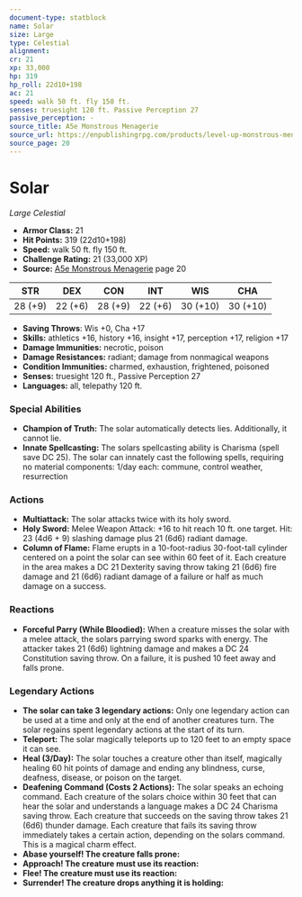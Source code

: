 ```yaml
---
document-type: statblock
name: Solar
size: Large
type: Celestial
alignment: 
cr: 21
xp: 33,000
hp: 319
hp_roll: 22d10+198
ac: 21
speed: walk 50 ft. fly 150 ft.
senses: truesight 120 ft. Passive Perception 27
passive_perception: -
source_title: A5e Monstrous Menagerie
source_url: https://enpublishingrpg.com/products/level-up-monstrous-menagerie-a5e
source_page: 20
---
```


# Solar

*Large* *Celestial*

- **Armor Class:** 21
- **Hit Points:** 319 (22d10+198)
- **Speed:** walk 50 ft. fly 150 ft.
- **Challenge Rating:** 21 (33,000 XP)
- **Source:** [A5e Monstrous Menagerie](https://enpublishingrpg.com/products/level-up-monstrous-menagerie-a5e) page 20

| STR | DEX | CON | INT | WIS | CHA |
| --- | --- | --- | --- | --- | --- |
| 28 (+9) | 22 (+6) | 28 (+9) | 22 (+6) | 30 (+10) | 30 (+10) |

- **Saving Throws**: Wis +0, Cha +17
- **Skills:** athletics +16, history +16, insight +17, perception +17, religion +17
- **Damage Immunities:** necrotic, poison
- **Damage Resistances:** radiant; damage from nonmagical weapons
- **Condition Immunities:** charmed, exhaustion, frightened, poisoned
- **Senses:** truesight 120 ft., Passive Perception 27
- **Languages:** all, telepathy 120 ft.

### Special Abilities

- **Champion of Truth:** The solar automatically detects lies. Additionally, it cannot lie.
- **Innate Spellcasting:** The solars spellcasting ability is Charisma (spell save DC 25). The solar can innately cast the following spells, requiring no material components: 1/day each: commune, control weather, resurrection

### Actions

- **Multiattack:** The solar attacks twice with its holy sword.
- **Holy Sword:** Melee Weapon Attack: +16 to hit  reach 10 ft.  one target. Hit: 23 (4d6 + 9) slashing damage plus 21 (6d6) radiant damage.
- **Column of Flame:** Flame erupts in a 10-foot-radius  30-foot-tall cylinder centered on a point the solar can see within 60 feet of it. Each creature in the area makes a DC 21 Dexterity saving throw  taking 21 (6d6) fire damage and 21 (6d6) radiant damage of a failure  or half as much damage on a success.

### Reactions

- **Forceful Parry (While Bloodied):** When a creature misses the solar with a melee attack, the solars parrying sword sparks with energy. The attacker takes 21 (6d6) lightning damage and makes a DC 24 Constitution saving throw. On a failure, it is pushed 10 feet away and falls prone.



### Legendary Actions

- **The solar can take 3 legendary actions:** Only one legendary action can be used at a time and only at the end of another creatures turn. The solar regains spent legendary actions at the start of its turn.
- **Teleport:** The solar magically teleports up to 120 feet to an empty space it can see.
- **Heal (3/Day):** The solar touches a creature other than itself, magically healing 60 hit points of damage and ending any blindness, curse, deafness, disease, or poison on the target.
- **Deafening Command (Costs 2 Actions):** The solar speaks an echoing command. Each creature of the solars choice within 30 feet that can hear the solar and understands a language makes a DC 24 Charisma saving throw. Each creature that succeeds on the saving throw takes 21 (6d6) thunder damage. Each creature that fails its saving throw immediately takes a certain action, depending on the solars command. This is a magical charm effect.
- **Abase yourself! The creature falls prone:** 
- **Approach! The creature must use its reaction:** 
- **Flee! The creature must use its reaction:** 
- **Surrender! The creature drops anything it is holding:** 
